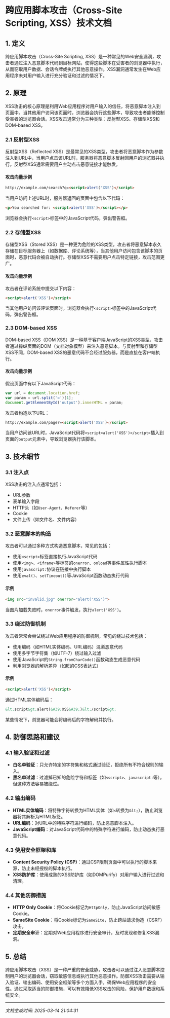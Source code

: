 # 跨应用脚本攻击（Cross-Site Scripting, XSS）技术文档

## 1. 定义

跨应用脚本攻击（Cross-Site Scripting, XSS）是一种常见的Web安全漏洞，攻击者通过注入恶意脚本代码到目标网站，使得这些脚本在受害者的浏览器中执行，从而窃取用户数据、会话令牌或执行其他恶意操作。XSS漏洞通常发生在Web应用程序未对用户输入进行充分验证和过滤的情况下。

## 2. 原理

XSS攻击的核心原理是利用Web应用程序对用户输入的信任，将恶意脚本注入到页面中。当其他用户访问该页面时，浏览器会执行这些脚本，导致攻击者能够控制受害者的浏览器会话。XSS攻击通常分为三种类型：反射型XSS、存储型XSS和DOM-based XSS。

### 2.1 反射型XSS

反射型XSS（Reflected XSS）是最常见的XSS类型，攻击者将恶意脚本作为参数注入到URL中，当用户点击该URL时，服务器将恶意脚本反射回用户的浏览器并执行。反射型XSS通常需要用户主动点击恶意链接才能触发。

#### 攻击向量示例

```html
http://example.com/search?q=<script>alert('XSS')</script>
```

当用户访问上述URL时，服务器返回的页面中包含以下代码：

```html
<p>You searched for: <script>alert('XSS')</script></p>
```

浏览器会执行`<script>`标签中的JavaScript代码，弹出警告框。

### 2.2 存储型XSS

存储型XSS（Stored XSS）是一种更为危险的XSS类型，攻击者将恶意脚本永久存储在目标服务器上（如数据库、评论系统等），当其他用户访问包含该脚本的页面时，恶意代码会被自动执行。存储型XSS不需要用户点击特定链接，攻击范围更广。

#### 攻击向量示例

攻击者在评论系统中提交以下内容：

```html
<script>alert('XSS')</script>
```

当其他用户访问该评论页面时，浏览器会执行`<script>`标签中的JavaScript代码，弹出警告框。

### 2.3 DOM-based XSS

DOM-based XSS（DOM XSS）是一种基于客户端JavaScript的XSS类型，攻击者通过操纵页面的DOM（文档对象模型）来注入恶意脚本。与反射型和存储型XSS不同，DOM-based XSS的恶意代码不会经过服务器，而是直接在客户端执行。

#### 攻击向量示例

假设页面中有以下JavaScript代码：

```javascript
var url = document.location.href;
var param = url.split('=')[1];
document.getElementById('output').innerHTML = param;
```

攻击者构造以下URL：

```html
http://example.com/page?=<script>alert('XSS')</script>
```

当用户访问该URL时，JavaScript代码将`<script>alert('XSS')</script>`插入到页面的`output`元素中，导致浏览器执行该脚本。

## 3. 技术细节

### 3.1 注入点

XSS攻击的注入点通常包括：

- URL参数
- 表单输入字段
- HTTP头（如`User-Agent`、`Referer`等）
- Cookie
- 文件上传（如文件名、文件内容）

### 3.2 恶意脚本的构造

攻击者可以通过多种方式构造恶意脚本，常见的包括：

- 使用`<script>`标签直接执行JavaScript代码
- 使用`<img>`、`<iframe>`等标签的`onerror`、`onload`等事件属性执行脚本
- 使用`javascript:`协议在链接中执行脚本
- 使用`eval()`、`setTimeout()`等JavaScript函数动态执行代码

#### 示例

```html
<img src="invalid.jpg" onerror="alert('XSS')">
```

当图片加载失败时，`onerror`事件触发，执行`alert('XSS')`。

### 3.3 绕过防御机制

攻击者常常会尝试绕过Web应用程序的防御机制，常见的绕过技术包括：

- 使用编码（如HTML实体编码、URL编码）混淆恶意代码
- 使用多字节字符集（如UTF-7）绕过输入过滤
- 使用JavaScript的`String.fromCharCode()`函数动态生成恶意代码
- 利用浏览器的解析差异（如IE的CSS表达式）

#### 示例

```html
<script>alert('XSS')</script>
```

通过HTML实体编码后：

```html
&lt;script&gt;alert(&#39;XSS&#39;)&lt;/script&gt;
```

某些情况下，浏览器可能会将编码后的字符解码并执行。

## 4. 防御思路和建议

### 4.1 输入验证和过滤

- **白名单验证**：只允许特定的字符集和格式通过验证，拒绝所有不符合规则的输入。
- **黑名单过滤**：过滤掉已知的危险字符和标签（如`<script>`、`javascript:`等），但这种方法容易被绕过。

### 4.2 输出编码

- **HTML实体编码**：将特殊字符转换为HTML实体（如`<`转换为`&lt;`），防止浏览器将其解析为HTML标签。
- **URL编码**：对URL中的特殊字符进行编码，防止恶意脚本注入。
- **JavaScript编码**：对JavaScript代码中的特殊字符进行编码，防止动态执行恶意代码。

### 4.3 使用安全框架和库

- **Content Security Policy (CSP)**：通过CSP限制页面中可以执行的脚本来源，防止未经授权的脚本执行。
- **XSS防护库**：使用成熟的XSS防护库（如DOMPurify）对用户输入进行过滤和清理。

### 4.4 其他防御措施

- **HTTP Only Cookie**：将Cookie标记为`HttpOnly`，防止JavaScript访问敏感Cookie。
- **SameSite Cookie**：将Cookie标记为`SameSite`，防止跨站请求伪造（CSRF）攻击。
- **定期安全审计**：定期对Web应用程序进行安全审计，及时发现和修复XSS漏洞。

## 5. 总结

跨应用脚本攻击（XSS）是一种严重的安全威胁，攻击者可以通过注入恶意脚本控制用户的浏览器会话，窃取敏感信息或执行其他恶意操作。防御XSS攻击需要从输入验证、输出编码、使用安全框架等多个方面入手，确保Web应用程序的安全性。通过采取适当的防御措施，可以有效降低XSS攻击的风险，保护用户数据和系统安全。

---

*文档生成时间: 2025-03-14 21:04:31*

